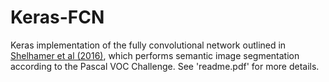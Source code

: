 # Keras-FCN

Keras implementation of the fully convolutional network outlined in <a href="https://arxiv.org/abs/1605.06211">Shelhamer et al (2016)</a>, which performs semantic image segmentation according to the Pascal VOC Challenge.
See 'readme.pdf' for more details.
